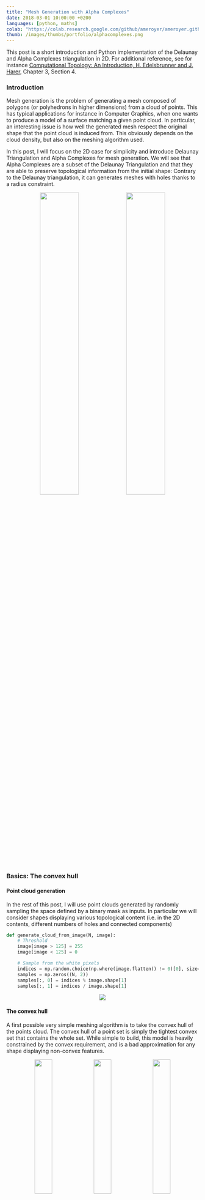 ```yaml
---
title: "Mesh Generation with Alpha Complexes"
date: 2018-03-01 10:00:00 +0200
languages: [python, maths]
colab: "https://colab.research.google.com/github/ameroyer/ameroyer.github.io/blob/master/notebooks/2016_08_01_AlphaComplexes/alpha_complexes.ipynb"
thumb: /images/thumbs/portfolio/alphacomplexes.png
---
```


This post is a short introduction and Python implementation of the Delaunay and Alpha Complexes triangulation in 2D. For additional reference, see for instance <a href="https://www.amazon.com/Computational-Topology-Introduction-Herbert-Edelsbrunner/dp/0821849255" target="_blank">Computational Topology: An Introduction, H. Edelsbrunner and J. Harer</a>, Chapter 3, Section 4.


### <i class="fa fa-edit"></i> Introduction

Mesh generation is the problem of generating a mesh composed of polygons (or polyhedrons in higher dimensions) from a cloud of points. This has typical applications for instance in Computer Graphics, when one wants to produce a model of a surface matching a given point cloud.  In particular, an interesting issue is how well the generated mesh respect the original shape that the point cloud is induced from. This obviously depends on the cloud density, but also on the meshing algorithm used.


In this post, I will focus on the 2D case for simplicity and introduce <span class="keyword">Delaunay Triangulation</span> and <span class="keyword">Alpha Complexes</span> for mesh generation.
We will see that Alpha Complexes are a subset of the Delaunay Triangulation and that they are able to preserve topological information from the initial shape: Contrary to the Delaunay triangulation, it can generates meshes with holes thanks to a <span class="keyword">radius constraint</span>.


<div style="text-align:center">
<img src="/notebooks/2016_08_01_AlphaComplexes/animation2.gif" width="45%"><img src="/notebooks/2016_08_01_AlphaComplexes/intro.png" width="45%">
</div>


### <i class="fa fa-circle" style="font-size:12px"></i> <i class="fa fa-circle-o" style="font-size:12px"></i> <i class="fa fa-circle-o" style="font-size:12px"></i> Basics: The convex hull


#### Point cloud generation
In the rest of this post, I will use <span class="keyword">point clouds</span> generated by randomly sampling the space defined by a binary mask as inputs. In particular we will consider shapes displaying various topological content (i.e. in the 2D contents, different numbers of holes and connected components)

```python
def generate_cloud_from_image(N, image):
    # Threshold
    image[image > 125] = 255
    image[image < 125] = 0

    # Sample from the white pixels
    indices = np.random.choice(np.where(image.flatten() != 0)[0], size=N)
    samples = np.zeros((N, 2))
    samples[:, 0] = indices % image.shape[1]
    samples[:, 1] = indices / image.shape[1]
```

<div style="text-align:center">
<img src="/notebooks/2016_08_01_AlphaComplexes/samples.png">
</div>



#### The convex hull
A first possible very simple meshing algorithm is to take the convex hull of the points cloud. The <span class="keyword">convex hull</span> of a point set is simply the tightest convex set that contains the whole set. While simple to build, this model is heavily constrained by the convex requirement, and is a bad approximation for any shape displaying non-convex features.


<div style="text-align:center">
<img src="/notebooks/2016_08_01_AlphaComplexes/convexhull1.png" width="30%">
<img src="/notebooks/2016_08_01_AlphaComplexes/convexhull.png" width="30%">
<img src="/notebooks/2016_08_01_AlphaComplexes/convexhull2.png" width="30%">
</div>


### <i class="fa fa-circle" style="font-size:12px"></i> <i class="fa fa-circle" style="font-size:12px"></i> <i class="fa fa-circle-o" style="font-size:12px"></i> The Delaunay triangulation

#### Definition
A triangulation of a 2D point cloud $$S \in \mathbb{R}^2$$ is triangulation of its convex hull, i.e. a partition of the hull in triangles whose vertices are points of $$S$$.
Additionally, a <span class="keyword"> Delaunay</span> triangulation $$DT(S)$$ is such that no points in $$S$$ is inside any of the circumscribed circles to any of the triangles in $$DT(S)$$, which guarantees a certain regularity to it; In particular it typically prevents very elongated triangles.

**Note:** According to the definition, the Delaunay Triangulation also has a limiting convex constraint. In order to avoid this, a classical trick is to had some boundary points to form a bounding box around the point clouds, forming a new convex hull. Then after the triangulation is done, we simply remove the triangles for which any vertex lies on the boundary. That way, we retrieve a potentially non-convex triangulation of the original point cloud $$S$$.


#### Voronoi Diagram
An easy to compute the Delaunay triangulation is to characterize it as the dual of the <span class="keyword">Voronoi diagram</span> of $$S$$. More  specifically, for each point $$x \in S$$, its Voronoi cell is defined as the set of points in the space which are closer to $$x$$ than any other points in $$S$$:
\begin{align}
V_x = \left[ y \in \mathbb{R}^2,\ \mbox{s.t. } \forall x' \in S,\ || y - x||_2 \leq ||y - x'||_2 \right]
\end{align}


```python
def voronoi_diagram(samples, ax=None):
    # Extract Voronoi regions (sicpy)
    vor = Voronoi(samples, qhull_options="Q0")

    # vor_ridges; Maps edge index -> Center of incident Voronoi cells
    n = len(vor.vertices)
    vor_ridges = {min(edges) * n + max(edges):
                  ((centers[0], vor.points[centers[0]]),
		   (centers[1], vor.points[centers[1]]))
                  for edges, centers in zip(vor.ridge_vertices, vor.ridge_points)}
```

#### Building the triangulation

Finally, the Delaunay triangulation is built as the dual of the Voronoi diagram, i.e. we form an edge between any two points $$x, x' \in S$$ if and only if their respective cells $$V_x$$ and $$V_{x'}$$ touch (have a common edge) in the Voronoi diagram.

\begin{align}
DL(S):  x \leftrightarrow x' \iff V_x \mbox{ adjacent to } V_{x'}
\end{align}


```python
# Build vertices and triangles list
adjacency = defaultdict(lambda: [])
vertices = {}
for (ip, p), (iq, q) in vor_ridges.values():
    vertices[ip] = p
    vertices[iq] = q
    adjacency[min(ip, iq)].append(max(ip, iq))

# Build triangles for adjacent cells
triangles = []
for p, neighbours in adjacency.items():
auxp = set(adjacency[p])
for i, q in enumerate(neighbours):
    auxq = auxp & (set(adjacency[q]))
    for r in neighbours[i+1:]:
        if max(q,r) in adjacency[min(q, r)] and
           len(list(auxq.intersection(adjacency[r]))) == 0:
            triangles.append(mp.Polygon(
		[vertices[p], vertices[q], vertices[r]], closed=True))
```

<div style="text-align:center">
<img src="/notebooks/2016_08_01_AlphaComplexes/delaunay.png">
</div>

### <i class="fa fa-circle" style="font-size:12px"></i> <i class="fa fa-circle" style="font-size:12px"></i> <i class="fa fa-circle" style="font-size:12px"></i> Alpha Complexes

As we have seen in the previous example, the Delaunay triangulation yields a much more interesting result shape than the convex hull. However, it produces a dense partition of the space and in particular doesn't recover <span class="keyword">topological information</span> from the shape such as holes or connected components.

Alpha complexes are a subset of the Delaunay Triangulation that tackles this issue. As previously, we will use a dual structure. More specifically, Alpha complexes are defined as the dual construction of the <span class="keyword">restricted Voronoi diagram</span>, $$Vor_r(S)$$. Which is simply the intersection of the Voronoi diagram with balls of radius $$r$$ centered on every point in $$S$$.

\begin{align}
Vor_r(S) = \left[ V_x \cap B_{r}(x),\ \forall x \in S \right]
\end{align}


#### Line-circle intersection
In order to build the restricted Voronoi diagram, we need to start from the initial Voronoi diagram and compute its intersections with balls of radius $$r$$. In 2D, this means we need to compute intersections between circles and the lines composing the diagram.


The first two easy cases are when the line segment of the diagram, [p, q] is fully inside or fully outside the circle.

<div style="text-align:center">
<img src="/notebooks/2016_08_01_AlphaComplexes/case1.png" width="40%"> <img src="/notebooks/2016_08_01_AlphaComplexes/case2.png" width="40%">
</div>
```python
# Case 1: If p and q are both in the circle -> clip to [p, q]
if is_in_circle(p, center, r) and is_in_circle(q, center, r):
return [(p, q)], True, True

# Intersection with line y = ax + b
# Express the line equation as y = slope * x + intersect
slope = (q[1] - p[1]) / (q[0] - p[0])
intersect = q[1] - slope * q[0]
# Express the intersection problem as a quadratic equation ax2 + bx + c
# we need to solve the system:
#   (1) y = slope  * x + b
#   (2) (x - center[0])**2 + (y - center[1])**2 = r
a = slope**2 + 1
b = 2 * (slope * (intersect - center[1]) - center[0])
c = center[0]**2 + (intersect - center[1])**2 - r**2

# Case 2: No intersection
delta = b**2 - 4*a*c
if delta <= 0:
    return [], False, False
```

When the segment does intersect with the circle, we need to take into consideration whether it intersects from the "left", from the "right" or from both sides (here we order the segment extremities by increasing order of their x-coordinate).


<div style="text-align:center">
<img src="/notebooks/2016_08_01_AlphaComplexes/case3.png" width="30%"> <img src="/notebooks/2016_08_01_AlphaComplexes/case4.png" width="30%"> <img src="/notebooks/2016_08_01_AlphaComplexes/case5.png" width="30%">
</div>

```python
# Intersection -> clip to [p2, q2] n [p, q]
else:
pt1 = p; pt2 = q
is_in_pq = lambda z: (z >=  p[0]) and (z <= q[0])
check = False # check will be True iff [p2, q2] n [p, q] is empty

# Case 3: p is not in the circle
if not is_in_circle(p, center, r):
    x = (- b - np.sqrt(delta)) / (2 * a)
    pt1 = np.array([x, slope*x + intersect])
    check = not is_in_pq(x)

# Case 4: q is not in the circle
if not is_in_circle(q, center, r):
    x = (- b + np.sqrt(delta)) / (2 * a)
    pt2 = np.array([x, slope*x + intersect])
    check = (check or cp) and (not is_in_pq(x))

# Case 5: neither p or q are inside the circle
return ([], False, False) if check else
    ([(pt1, pt2)],  is_in_circle(p, center, r),  is_in_circle(q, center, r))
```

#### Building the restricted Voronoi diagram
Once we have this construction, we can build the restricted Voronoi Diagram. We consider every segment $$[p, q]$$ of the Voronoi diagram. Let us denote $$V_x$$ and $$v_y$$ the two Voronoi cells that lie on both sides of $$[p, q]$$; we say $$[p, q]$$ is a <i>ridge</i> between $$V_x$$ and $$V_y$$.

We need to compute the intersections between $$[p, q]$$ and $$B(x, r)$$ (or equivalently, $$B(y ,r)$$, since by definition of the Voronoi diagram, any point on the ridge is equidistant from $$x$$ and $$y$$).
A restricted Voronoi cell is represented as a sequence of edges $$[(p_0, q_0), \dots (p_n, q_n)]$$, where $$[p_i, q_i]$$ is a segment. Furthermore, either $$q_i = p_{i + 1}$$, or $$q_i \neq p_{i + 1}$$ in which case $$q_i$$ and $$p_{i + 1}$$ are joint by a circle segment.

```python
for center, region, region_indices, edge_indices in vor_regions:
    restr_region = []
    for i, p in enumerate(region):
        q = region[(i + 1) % len(region)]
        inter, clip_p, clip_q = line_circle_intersection(p, q, center, r)
        restr_region.extend(inter)
        restricted_voronoi_cells.append((center, restr_region))
```

#### Building the alpha complex
Building the alpha complex from the restricted Voronoi diagram is straightforward. We will split it in two sets: the <span class="keyword">triangles</span>, which are triangles of the Delaunay triangulation and occur whenever a point lying at the intersection of three Voronoi cells still exist in the restricted Voronoi diagram (i.e. if it belongs to one the balls of radius $$r$$).
The second set are the <span class="keyword">edges</span> and are the leftover edges which still exist in the alpha complex but are not part of a full triangle due to the radius constraint.

```python
    ... # continued
    if clip_p:
        triangles[region_indices[i]].append(edge_indices[i])
    if clip_q:
        triangles[region_indices[(i + 1) % len(region)]].append(edge_indices[i])
    else:
        alpha_complex_cells[0].append(edge_indices[i])

# Form triangles
for vertex, incident_edges in triangles.items():
if len(incident_edges) == 3:
    vertices = [(x, y) for e in incident_edges for (x, y) in vor_ridges[e]]
    _, aux = np.unique([x[0] for x in vertices], return_index=True)
    alpha_complex_cells[1].append([vertices[i][1] for i in aux])
```

<div style="text-align:center; margin-bottom:40px">
<img src="/notebooks/2016_08_01_AlphaComplexes/alphacomplexes.png">
</div>

<div style="text-align:center">
<img src="/notebooks/2016_08_01_AlphaComplexes/comparison.png">
</div>


### <i class="fa fa-laptop"></i> Demo
The main observation is that by tuning the radius constraint correctly, we can obtain a mesh of the point clouds that respect topological features of the original shape (holes), contrary to the Delaunay Triangulation. However, finding a good value for this parameter can be quite difficult as it heavily depends on the input samples.

To highlight this, I also generate an animation of the restricted Voronoi diagram and the alpha complex for growing value of $$r$$. For very small $$r$$, no cells collide and the complex is equal to the point cloud; Inversely for large $$r$$, the complex collapses to the Delaunay Triangulation. For values in between, we get different density meshes of the cloud.

<div style="text-align:center">
<img src="/notebooks/2016_08_01_AlphaComplexes/animation.gif">
</div>
